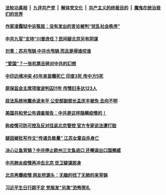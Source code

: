 

####  [法轮功真相](../../../../basic/blob/master/README.md?t=06171102) &nbsp;|&nbsp; [九评共产党](../../../../9ping.md/blob/master/README.md?t=06171102) &nbsp;|&nbsp; [解体党文化](../../../../jtdwh.md/blob/master/README.md?t=06171102)  &nbsp;|&nbsp; [共产主义的终极目的](../../../../gczydzjmd.md/blob/master/README.md?t=06171102) &nbsp;|&nbsp; [魔鬼在统治我们的世界](../../../../mgztzwmdsj.md/blob/master/README.md?t=06171102) 

#### [作家凌霜狱中诉冤屈：没有发出的言论被判“扰乱社会秩序”](../pages/soh5/391123.md?t=06171102) 
#### [中共九官“支持”川普连任？民间疑北京另有阴谋](../pages/soh5/391117.md?t=06171102) 
#### [刘青：苏共甩锅  中共也甩锅  而且是得谁咬谁](../pages/soh5/391024.md?t=06171102) 
#### [“爱国”？一张机票击碎对中共的幻想](../pages/soh5/391018.md?t=06171102) 
#### [中印边境冲突 45年来首曝死亡 印度3死 传中方5死](../pages/soh5/390931.md?t=06171102) 
#### [原保监会主席项俊波判囚11年 传情妇多达123人](../pages/soh5/390919.md?t=06171102) 
#### [政法系统地震余波未平 公安部副部长孟庆丰被免 去向不明](../pages/soh5/390862.md?t=06171102) 
#### [美国共和党公布调查报告：中共是这样隐瞒疫情的！](../pages/soh5/390904.md?t=06171102) 
#### [称疫情可防可控及反对往返北京管控 官方专家说法遭打脸](../pages/soh5/390889.md?t=06171102) 
#### [疑因被批写作文“传递负能量”  江苏女童自杀身亡](../pages/soh5/390772.md?t=06171102) 
#### [决心让鱼背锅？中共停止欧州三文鱼进口 还嘲讽出口国挪威 ](../pages/soh5/390775.md?t=06171102) 
#### [中共肺炎疫情再冲击北京 世卫疑谋脱身](../pages/soh5/390754.md?t=06171102) 
#### [北京再爆疫情 网友挖源头：无脑的找了无肺的来背锅](../pages/soh5/390709.md?t=06171102) 
#### [习近平生日行踪不定 党报发“另类”恐怖贺礼](../pages/soh5/390706.md?t=06171102) 
